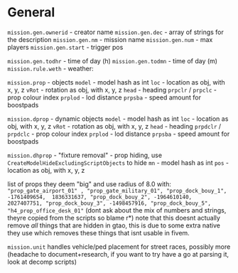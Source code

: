 # General

`mission.gen.ownerid` - creator name
`mission.gen.dec` - array of strings for the description
`mission.gen.nm` - mission name
`mission.gen.num` - max players
`mission.gen.start` - trigger pos

`mission.gen.todhr` - time of day (h)
`mission.gen.todmn` - time of day (m)
`mission.rule.weth` - weather:

`mission.prop` - objects
  `model` - model hash as int
  `loc` - location as obj, with x, y, z
  `vRot` - rotation as obj, with x, y, z
  `head` - heading
  `prpclr` / `prpclc` - prop colour index
  `prplod` - lod distance
  `prpsba` - speed amount for boostpads

`mission.dprop` - dynamic objects
  `model` - model hash as int
  `loc` - location as obj, with x, y, z
  `vRot` - rotation as obj, with x, y, z
  `head` - heading
  `prpdclr` / `prpdclc` - prop colour index
  `prplod` - lod distance
  `prpsba` - speed amount for boostpads

`mission.dhprop` - "fixture removal" - prop hiding, use `CreateModelHideExcludingScriptObjects` to hide
  `mn` - model hash as int
  `pos` - location as obj, with x, y, z

list of props they deem "big" and use radius of 8.0 with:
`"prop_gate_airport_01" , "prop_gate_military_01", "prop_dock_bouy_1", -1761409654,  1836331637, "prop_dock_bouy_2", -1964610140,  2027407751, "prop_dock_bouy_3", -1498457916, "prop_dock_bouy_5", "h4_prop_office_desk_01"`
(dont ask about the mix of numbers and strings, theyre copied from the scripts so blame r*)
note that this doesnt actually remove *all* things that are hidden in gtao, this is due to some extra native they use which removes these things that isnt usable in fivem.

`mission.unit` handles vehicle/ped placement for street races, possibly more (headache to document+research, if you want to try have a go at parsing it, look at decomp scripts)